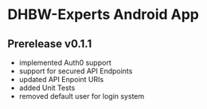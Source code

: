 # DHBW-Experts Android App

## Prerelease v0.1.1

- implemented Auth0 support
- support for secured API Endpoints
- updated API Enpoint URIs
- added Unit Tests
- removed default user for login system